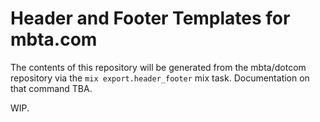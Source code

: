 # Header and Footer Templates for mbta.com

The contents of this repository will be generated from the mbta/dotcom repository
via the `mix export.header_footer` mix task. Documentation on that command TBA.

WIP.
